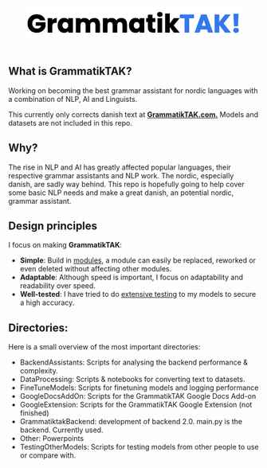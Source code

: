 <div align="center">
<br><br>
<img src="LogoText.png" alt="Logo">
<br><br>
</div>

## What is GrammatikTAK?

Working on becoming the best grammar assistant for nordic languages with a combination of NLP, AI and Linguists.

This currently only corrects danish text at [**GrammatikTAK.com.**](https://www.grammatiktak.com) Models and datasets are not included in this repo.

## Why?
The rise in NLP and AI has greatly affected popular languages, their respective grammar assistants and NLP work. The nordic, especially danish, are sadly way behind. This repo is hopefully going to help cover some basic NLP needs and make a great danish, an potential nordic, grammar assistant.

## Design principles
I focus on making **GrammatikTAK**:

- **Simple**: Build in [modules](https://github.com/Apros7/GrammatikTAK/tree/main/GrammatiktakBackend), a module can easily be replaced, reworked or even deleted without affecting other modules.
- **Adaptable**: Although speed is important, I focus on adaptability and readability over speed.
- **Well-tested**: I have tried to do [extensive testing](https://github.com/Apros7/GrammatikTAK/tree/main/FineTuneModels) to my models to secure a high accuracy.


## Directories:

Here is a small overview of the most important directories:

* BackendAssistants: Scripts for analysing the backend performance & complexity.
* DataProcessing: Scripts & notebooks for converting text to datasets.
* FineTuneModels: Scripts for finetuning models and logging performance
* GoogleDocsAddOn: Scripts for the GrammatikTAK Google Docs Add-on
* GoogleExtension: Scripts for the GrammatikTAK Google Extension (not finished)
* GrammatiktakBackend: development of backend 2.0. main.py is the backend. Currently used.
* Other: Powerpoints
* TestingOtherModels: Scripts for testing models from other people to use or compare with.
